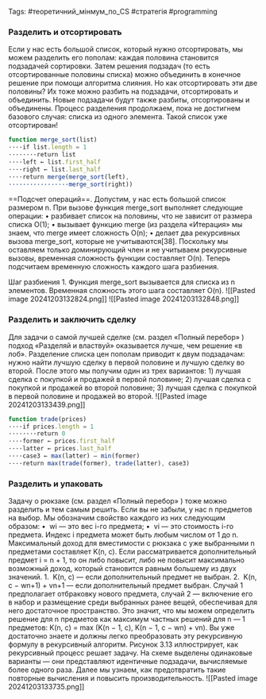 Tags: #теоретичний_мінмум_по_CS #стратегія  #programming

### Разделить и отсортировать

Если у нас есть большой список, который нужно отсортировать, мы можем разделить его пополам: каждая половина становится подзадачей сортировки. Затем решения подзадач (то есть отсортированные половины списка) можно объединить в конечное решение при помощи алгоритма слияния. Но как отсортировать эти две половины? Их тоже можно разбить на подзадачи, отсортировать и объединить.
Новые подзадачи будут также разбиты, отсортированы и объединены. Процесс разделения продолжаем, пока не достигнем базового случая: списка из одного элемента. Такой список уже отсортирован!


```js
function merge_sort(list)
····if list.length = 1
········return list
····left ← list.first_half
····right ← list.last_half
····return merge(merge_sort(left),
·················merge_sort(right))
```
==Подсчет операций==. Допустим, у нас есть большой список размером n. При вызове функция merge_sort выполняет следующие операции:
• разбивает список на половины, что не зависит от размера списка O(1);
• вызывает функцию merge (из раздела «Итерация» мы знаем, что merge имеет сложность O(n);
• делает два рекурсивных вызова merge_sort, которые не учитываются[38].
Поскольку мы оставляем только доминирующий член и не учитываем рекурсивные вызовы, временная сложность функции составляет O(n). Теперь подсчитаем временную сложность каждого шага разбиения.

Шаг разбиения 1. Функция merge_sort вызывается для списка из n элементов. Временная сложность этого шага составляет O(n).
![[Pasted image 20241203132824.png]]
![[Pasted image 20241203132848.png]]

### Разделить и заключить сделку

Для задачи о самой лучшей сделке (см. раздел «Полный перебор» ) подход «Разделяй и властвуй» оказывается лучше, чем решение «в лоб». Разделение списка цен пополам приводит к двум подзадачам: нужно найти лучшую сделку в первой половине и лучшую сделку во второй. После этого мы получим один из трех вариантов:
1) лучшая сделка с покупкой и продажей в первой половине;
2) лучшая сделка с покупкой и продажей во второй половине;
3) лучшая сделка с покупкой в первой половине и продажей во второй.
![[Pasted image 20241203133439.png]]


```js
function trade(prices)
····if prices.length = 1
········return 0
····former ← prices.first_half
····latter ← prices.last_half
····case3 ← max(latter) — min(former)
····return max(trade(former), trade(latter), case3)
```

### Разделить и упаковать

Задачу о рюкзаке (см. раздел «Полный перебор» ) тоже можно разделить и тем самым решить. Если вы не забыли, у нас n предметов на выбор. Мы обозначим свойство каждого из них следующим образом:
•  wi — это вес i-го предмета;
•  vi — это стоимость i-го предмета.
Индекс i предмета может быть любым числом от 1 до n. Максимальный доход для вместимости c рюкзака с уже выбранными n предметами составляет K(n, c). Если рассматривается дополнительный предмет i = n + 1, то он либо повысит, либо не повысит максимально возможный доход, который становится равным большему из двух значений.
1.  K(n, c) — если дополнительный предмет не выбран.
2.  K(n, c − wn+1) + vn+1 — если дополнительный предмет выбран.
Случай 1 предполагает отбраковку нового предмета, случай 2 — включение его в набор и размещение среди выбранных ранее вещей, обеспечивая для него достаточное пространство. Это значит, что мы можем определить решение для n предметов как максимум частных решений для n — 1 предметов:
K(n, c) = max (K(n − 1, c),
K(n − 1, c − wn) + vn).
Вы уже достаточно знаете и должны легко преобразовать эту рекурсивную формулу в рекурсивный алгоритм. Рисунок 3.13 иллюстрирует, как рекурсивный процесс решает задачу. На схеме выделены одинаковые варианты — они представляют идентичные подзадачи, вычисляемые более одного раза. Далее мы узнаем, как предотвратить такие повторные вычисления и повысить производительность.
 ![[Pasted image 20241203133735.png]]
